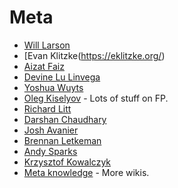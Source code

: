 # Meta
* [Will Larson](http://lethain.com/)
* [Evan Klitzke(https://eklitzke.org/)
* [Aizat Faiz](https://www.aizatto.com/)
* [Devine Lu Linvega](https://wiki.xxiivv.com)
* [Yoshua Wuyts](https://yoshuawuyts.gitbooks.io/knowledge/content/)
* [Oleg Kiselyov](http://okmij.org/ftp/) - Lots of stuff on FP.
* [Richard Litt](https://github.com/RichardLitt/knowledge)
* [Darshan Chaudhary](https://github.com/darshanime/notes#readme)
* [Josh Avanier](https://joshavanier.github.io/#josh)
* [Brennan Letkeman](https://ltkmn.gitbook.io/brendex/)
* [Andy Sparks](https://github.com/AndySparks/captains-log)
* [Krzysztof Kowalczyk](https://blog.kowalczyk.info/)
* [Meta knowledge](https://github.com/RichardLitt/knowledge#readme) - More wikis.

